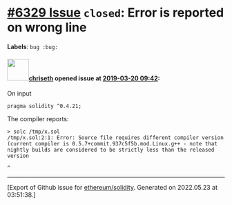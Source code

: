 # [\#6329 Issue](https://github.com/ethereum/solidity/issues/6329) `closed`: Error is reported on wrong line
**Labels**: `bug :bug:`


#### <img src="https://avatars.githubusercontent.com/u/9073706?v=4" width="50">[chriseth](https://github.com/chriseth) opened issue at [2019-03-20 09:42](https://github.com/ethereum/solidity/issues/6329):

On input
```
pragma solidity ^0.4.21;
```
The compiler reports:
```
> solc /tmp/x.sol 
/tmp/x.sol:2:1: Error: Source file requires different compiler version (current compiler is 0.5.7+commit.937c5f5b.mod.Linux.g++ - note that nightly builds are considered to be strictly less than the released version

^
```




-------------------------------------------------------------------------------



[Export of Github issue for [ethereum/solidity](https://github.com/ethereum/solidity). Generated on 2022.05.23 at 03:51:38.]
